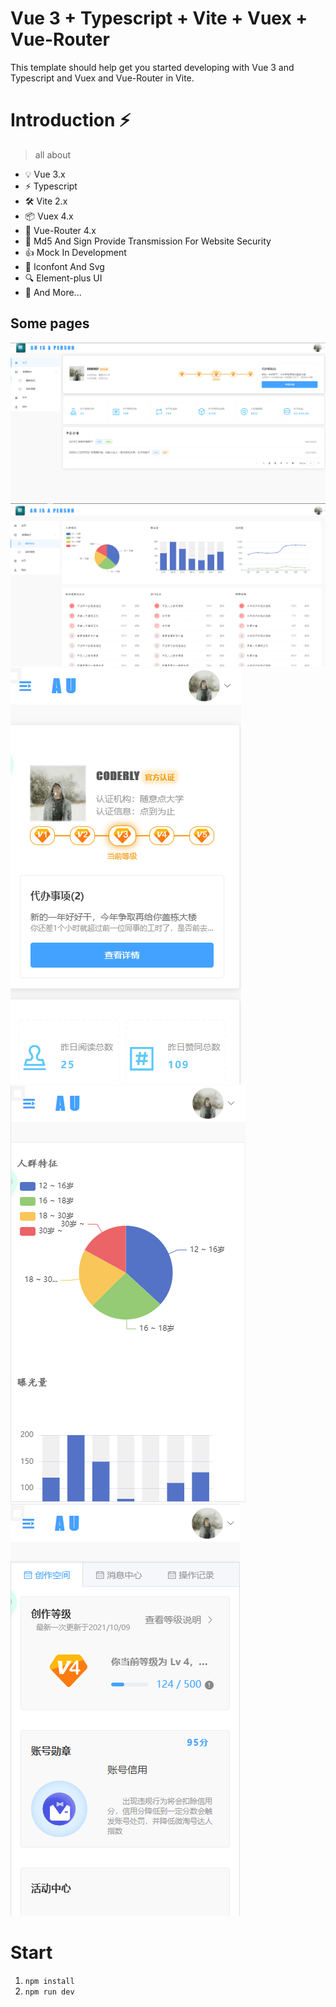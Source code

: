 # Vue 3 + Typescript + Vite + Vuex + Vue-Router

This template should help get you started developing with Vue 3 and Typescript and Vuex and Vue-Router in Vite.


# Introduction ⚡

> all about 

- 💡 Vue 3.x
- ⚡️ Typescript
- 🛠️ Vite 2.x
- 📦 Vuex 4.x
- 🔩 Vue-Router 4.x
- 🔑 Md5 And Sign Provide Transmission For Website Security
- 👍 Mock In Development
- 🔖 Iconfont And Svg
- 🔍 Element-plus UI
- 📌 And More...

## Some pages
![wl-mfe](https://github.com/coderlyu/vite-frontend-template/blob/master/pictures/1.png)
![wl-mfe](https://github.com/coderlyu/vite-frontend-template/blob/master/pictures/2.png)
![wl-mfe](https://github.com/coderlyu/vite-frontend-template/blob/master/pictures/3.png)
![wl-mfe](https://github.com/coderlyu/vite-frontend-template/blob/master/pictures/4.png)
![wl-mfe](https://github.com/coderlyu/vite-frontend-template/blob/master/pictures/5.png)

# Start
1. `npm install`
2. `npm run dev`